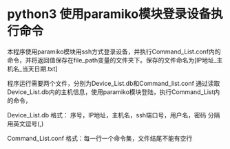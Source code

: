 # python3 使用paramiko模块登录设备执行命令
本程序使用paramiko模块用ssh方式登录设备，并执行Command_List.conf内的命令，并将返回值保存在file_path变量的文件夹下。保存的文件命名为[IP地址_主机名_当天日期.txt]


程序运行需要两个文件，分别为Device_List.db和Command_list.conf
通过读取Device_List.db内的主机信息，使用paramiko模块登陆，执行Command_List内的命令，


Device_List.db 
格式： 序号，IP地址，主机名，ssh端口号，用户名，密码
分隔用英文逗号(,)

Command_List.conf 
格式：每一行一个命令集，文件结尾不能有空行
